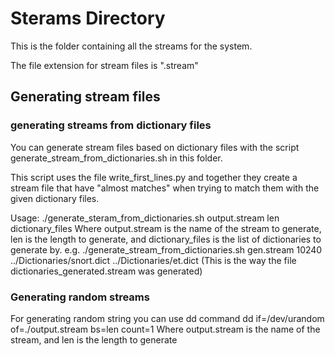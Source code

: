 Sterams Directory
=================

This is the folder containing all the streams for the system.

The file extension for stream files is ".stream"

## Generating stream files

### generating streams from dictionary files

You can generate stream files based on dictionary files with the script generate_stream_from_dictionaries.sh in this folder.

This script uses the file write_first_lines.py and together they create a stream file that have "almost matches" when trying
to match them with the given dictionary files.

Usage:
./generate_steram_from_dictionaries.sh output.stream len dictionary_files
Where output.stream is the name of the stream to generate, len is the length to generate, and dictionary_files is the list
of dictionaries to generate by. e.g.
./generate_stream_from_dictionaries.sh gen.stream 10240 ../Dictionaries/snort.dict ../Dictionaries/et.dict
(This is the way the file dictionaries_generated.stream was generated)

### Generating random streams

For generating random string you can use dd command
dd if=/dev/urandom of=./output.stream bs=len count=1
Where output.stream is the name of the stream, and len is the length to generate